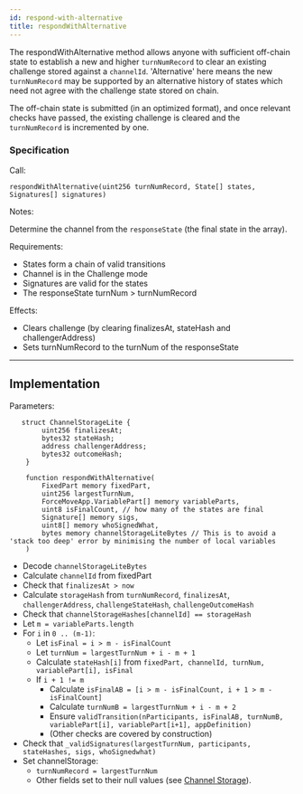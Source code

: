 ```yaml
---
id: respond-with-alternative
title: respondWithAlternative
---
```


The respondWithAlternative method allows anyone with sufficient off-chain state to establish a new and higher `turnNumRecord` to clear an existing challenge stored against a `channelId`. 'Alternative' here means the new `turnNumRecord` may be supported by an alternative history of states which need not agree with the challenge state stored on chain.

The off-chain state is submitted (in an optimized format), and once relevant checks have passed, the existing challenge is cleared and the `turnNumRecord` is incremented by one.

### Specification

Call:

`respondWithAlternative(uint256 turnNumRecord, State[] states, Signatures[] signatures)`

Notes:

Determine the channel from the `responseState` (the final state in the array).

Requirements:

- States form a chain of valid transitions
- Channel is in the Challenge mode
- Signatures are valid for the states
- The responseState turnNum > turnNumRecord

Effects:

- Clears challenge (by clearing finalizesAt, stateHash and challengerAddress)
- Sets turnNumRecord to the turnNum of the responseState

---

## Implementation

Parameters:

```solidity
   struct ChannelStorageLite {
        uint256 finalizesAt;
        bytes32 stateHash;
        address challengerAddress;
        bytes32 outcomeHash;
    }

    function respondWithAlternative(
        FixedPart memory fixedPart,
        uint256 largestTurnNum,
        ForceMoveApp.VariablePart[] memory variableParts,
        uint8 isFinalCount, // how many of the states are final
        Signature[] memory sigs,
        uint8[] memory whoSignedWhat,
        bytes memory channelStorageLiteBytes // This is to avoid a 'stack too deep' error by minimising the number of local variables
    )
```

- Decode `channelStorageLiteBytes`
- Calculate `channelId` from fixedPart
- Check that `finalizesAt > now`
- Calculate `storageHash` from `turnNumRecord`, `finalizesAt`, `challengerAddress`, `challengeStateHash`, `challengeOutcomeHash`
- Check that `channelStorageHashes[channelId] == storageHash`
- Let `m = variableParts.length`
- For `i` in `0 .. (m-1)`:
  - Let `isFinal = i > m - isFinalCount`
  - Let `turnNum = largestTurnNum + i - m + 1`
  - Calculate `stateHash[i]` from `fixedPart, channelId, turnNum, variablePart[i], isFinal`
  - If `i + 1 != m`
    - Calculate `isFinalAB = [i > m - isFinalCount, i + 1 > m - isFinalCount]`
    - Calculate `turnNumB = largestTurnNum + i - m + 2`
    - Ensure `validTransition(nParticipants, isFinalAB, turnNumB, variablePart[i], variablePart[i+1], appDefinition)`
    - (Other checks are covered by construction)
- Check that `_validSignatures(largestTurnNum, participants, stateHashes, sigs, whoSignedwhat)`
- Set channelStorage:
  - `turnNumRecord = largestTurnNum`
  - Other fields set to their null values (see [Channel Storage](./channel-storage)).
